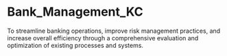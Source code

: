 # Bank_Management_KC
To streamline banking operations, improve risk management practices, and increase overall efficiency through a comprehensive evaluation and optimization of existing processes and systems.

